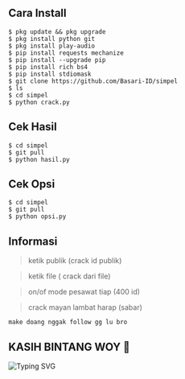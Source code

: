 ## Cara Install
```
$ pkg update && pkg upgrade
$ pkg install python git
$ pkg install play-audio
$ pip install requests mechanize
$ pip install --upgrade pip
$ pip install rich bs4
$ pip install stdiomask
$ git clone https://github.com/Basari-ID/simpel
$ ls
$ cd simpel
$ python crack.py
```
## Cek Hasil 
```
$ cd simpel
$ git pull
$ python hasil.py
```
## Cek Opsi
```
$ cd simpel
$ git pull
$ python opsi.py
```
## Informasi
> ketik publik (crack id publik)

> ketik file ( crack dari file)

> on/of mode pesawat tiap (400 id)

> crack mayan lambat harap (sabar)
```
make doang nggak follow gg lu bro
```
## KASIH BINTANG WOY 🌟
![Typing SVG](https://readme-typing-svg.herokuapp.com?lines=Selamat+Bersenang-senang....!+)
